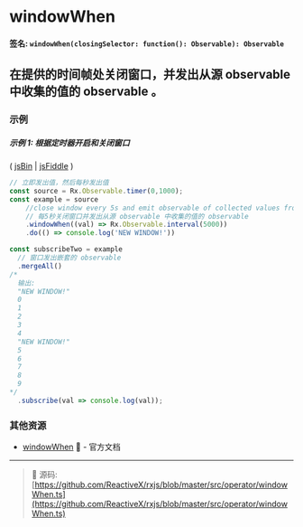 # windowWhen

#### 签名: `windowWhen(closingSelector: function(): Observable): Observable`

## 在提供的时间帧处关闭窗口，并发出从源 observable 中收集的值的 observable 。

### 示例

##### 示例 1: 根据定时器开启和关闭窗口

( [jsBin](http://jsbin.com/tuhaposemo/edit?js,console) | [jsFiddle](https://jsfiddle.net/btroncone/gnx9fb3h/) )

```js
// 立即发出值，然后每秒发出值
const source = Rx.Observable.timer(0,1000);
const example = source
    //close window every 5s and emit observable of collected values from source
    // 每5秒关闭窗口并发出从源 observable 中收集的值的 observable
    .windowWhen((val) => Rx.Observable.interval(5000))
    .do(() => console.log('NEW WINDOW!'))

const subscribeTwo = example 
  // 窗口发出嵌套的 observable
  .mergeAll()
/*
  输出:
  "NEW WINDOW!"
  0
  1
  2
  3
  4
  "NEW WINDOW!"
  5
  6
  7
  8
  9
*/
  .subscribe(val => console.log(val));
```


### 其他资源

* [windowWhen](http://cn.rx.js.org/class/es6/Observable.js~Observable.html#instance-method-windowWhen) :newspaper: - 官方文档

---
> :file_folder: 源码:  [https://github.com/ReactiveX/rxjs/blob/master/src/operator/windowWhen.ts](https://github.com/ReactiveX/rxjs/blob/master/src/operator/windowWhen.ts)
